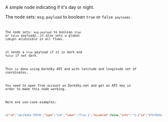A simple node indicating if it's day or night.

The node sets: <code>msg.payload</code> to boolean <code>true</code> or <code>false<code/> payloads.

The node sets: <code>msg.payload</code> to boolean <code>true</code> or <code>false</code> payloads..it also sets a global <code>isNight</code> accessible in all flows.

it sends a <code>true</code> payload if it is dark and <code>false</code> if not dark.

This is done using DarkSky API and with latitude and longitude set of coordinates.

You need to open free account on DarkSky.net and get an API key in order to make this node working.

Here are use-case examples:
```json
[{"id":"a8c19d6a.709f8","type":"tab","label":"Flow 1","disabled":false,"info":""},{"id":"97b70b5b.93ac78","type":"nighttime","z":"a8c19d6a.709f8","name":"nighttime","lon":"","lat":"","x":100,"y":120,"wires":[["82d2af5a.f178c"]]},{"id":"fcfe76f2.ab48d8","type":"comment","z":"a8c19d6a.709f8","name":"readme","info":"just set nighttime node to set the global \"isNight\"\nthen you can use it in any function. \ncheck both examples here\nyou can get the output directly from the node or \nyou can use a function to call the node value \n","x":390,"y":80,"wires":[]},{"id":"bbebbd22.3386b","type":"ui_switch","z":"a8c19d6a.709f8","name":"","label":"switch","group":"fe8c1b89.b8c8f8","order":0,"width":0,"height":0,"passthru":true,"decouple":"false","topic":"","style":"","onvalue":"1","onvalueType":"num","onicon":"","oncolor":"","offvalue":"0","offvalueType":"num","officon":"","offcolor":"","x":390,"y":180,"wires":[["a5f7987d.eaef48"]]},{"id":"a5f7987d.eaef48","type":"mqtt out","z":"a8c19d6a.709f8","name":"","topic":"/ChristmasLight/Switch","qos":"","retain":"","broker":"4c9fd7ba.0fded8","x":580,"y":180,"wires":[]},{"id":"91cffa7a.83dc08","type":"function","z":"a8c19d6a.709f8","name":"","func":"var isNight = global.get(\"isNight\");\nif (isNight === true)\n{\n    msg.payload = 1;\n    return msg;\n}\nif (isNight === false)\n{\n    msg.payload = 0;\n    return msg;\n}\n","outputs":1,"noerr":0,"x":250,"y":180,"wires":[["bbebbd22.3386b"]]},{"id":"39e6de54.1c3fa2","type":"inject","z":"a8c19d6a.709f8","name":"","topic":"","payload":"","payloadType":"str","repeat":"60","crontab":"","once":false,"onceDelay":0.1,"x":110,"y":180,"wires":[["91cffa7a.83dc08"]]},{"id":"82d2af5a.f178c","type":"ui_switch","z":"a8c19d6a.709f8","name":"","label":"switch","group":"fe8c1b89.b8c8f8","order":0,"width":0,"height":0,"passthru":true,"decouple":"false","topic":"","style":"","onvalue":"true","onvalueType":"bool","onicon":"","oncolor":"","offvalue":"false","offvalueType":"bool","officon":"","offcolor":"","x":300,"y":120,"wires":[[]]},{"id":"fe8c1b89.b8c8f8","type":"ui_group","z":"","name":"Weather","tab":"65f7f859.acb6c8","order":1,"disp":true,"width":"6","collapse":true},{"id":"4c9fd7ba.0fded8","type":"mqtt-broker","z":"","name":"","broker":"172.16.172.63","port":"1883","clientid":"Nodered","usetls":false,"compatmode":true,"keepalive":"60","cleansession":true,"birthTopic":"","birthQos":"0","birthPayload":"","willTopic":"","willQos":"0","willPayload":""},{"id":"65f7f859.acb6c8","type":"ui_tab","z":"","name":"Home","icon":"dashboard","order":1}]
```
